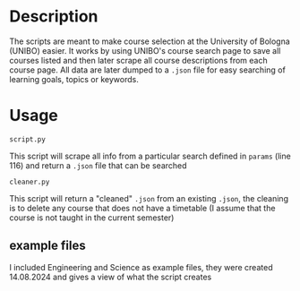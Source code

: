 # Description

The scripts are meant to make course selection at the University of Bologna (UNIBO) easier. It works by using UNIBO's course search page to save all courses listed and then later scrape all course descriptions from each course page. All data are later dumped to a `.json` file for easy searching of learning goals, topics or keywords.

# Usage

`script.py` 

This script will scrape all info from a particular search defined in `params` (line 116) and return a `.json` file that can be searched


`cleaner.py`

This script will return a "cleaned" `.json` from an existing `.json`, the cleaning is to delete any course that does not have a timetable (I assume that the course is not taught in the current semester)

## example files
I included Engineering and Science as example files, they were created 14.08.2024 and gives a view of what the script creates